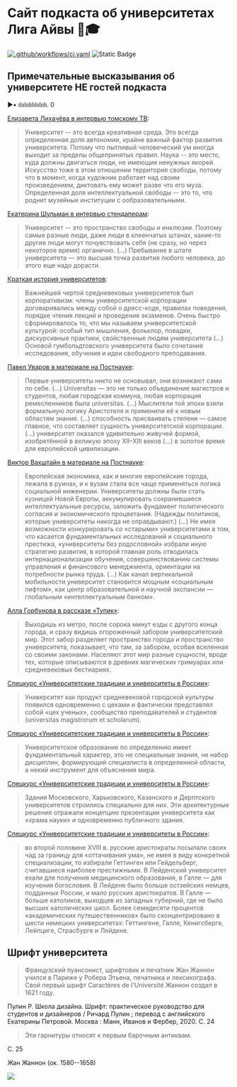 # Сайт подкаста об университетах Лига Айвы 🏫🎓

[![.github/workflows/ci.yaml](https://github.com/pages-themes/merlot/actions/workflows/ci.yaml/badge.svg)](https://github.com/pages-themes/merlot/actions/workflows/ci.yaml)  ![Static Badge](https://img.shields.io/badge/podcast-8A2BE2)

## Примечательные высказывания об университете НЕ гостей подкаста

▶• ılıılıılılılıılıılı. 0

[Елизавета Лихачёва в интервью томскому ТВ](https://youtu.be/j8Q9voHRM-U?si=5oNlbBKo0FT6TgRD&t=86): 
> Университет -- это всегда креативная среда. Это всегда определенная доля автономии, крайне важный фактор развития университета. Потому что пытливый человеческий ум иногда выходит за пределы общепринятых правил. Наука -- это место, куда должны двигаться люди, не имеющие ненужных якорей. 
Искусство тоже в этом отношении территория свободы, потому что в момент, когда художник работает над своим произведением, диктовать ему может разве что его муза. 
Определенная доля интеллектуальной свободы -- это то, что роднит музейные институции с ообразовательными.

[Екатерина Шульман в интервью стендаперам](https://youtu.be/BR3CnSStQys?si=koByI0v7x49t1icm&t=295): 
> Университет -- это пространство свободы и инклюзии. Поэтому самые разные люди, даже люди в клеенчатых штанах, какие-то другие люди могут почувствовать себя (не сразу, но через некоторое время) органично. (...) Пребывание в штате университета — это высшая точка развития любого человека, до этого еще надо дорасти.

[Краткая история университетов](https://postnauka.org/lists/94846):
> Важнейшей чертой средневековых университетов был корпоративизм: члены университетской корпорации договаривались между собой о дресс-коде, правилах поведения, порядке чтения лекций и проведения экзаменов. Очень быстро сформировалось то, что мы называем университетской культурой: особый тип мышления, фольклор, повадки, дискурсивные практики, свойственные людям университета (...)
Основой гумбольдтовского университета было сочетание исследования, обучения и идеи свободного преподавания. 

[Павел Уваров в материале на Постнауке](https://postnauka.org/faq/24472):
> Первые университеты никто не основывал, они возникают сами по себе. (...) Universitas — это не только объединение магистров и студентов, любая городская коммуна, любая корпорация ремесленников была universitas. (...) Мыслители той эпохи взяли формальную логику Аристотеля и применили её к новым областям знания. (...) способность присваивать степени — самое главное, что составляет сущность университетской корпорации. (...)  университет оказался удивительно живучей формой, изобретённой в великую эпоху XII–XIII веков (...) в золотое время для европейской цивилизации.

[Виктор Вахштайн в материале на Постнауке](https://postnauka.org/faq/66416):
> Европейская экономика, как и многие европейские города, лежала в руинах, и к вузам стала все чаще применяться логика социальной инженерии. Университеты должны были стать кузницей Новой Европы, аккумулировать сохранившиеся интеллектуальные ресурсы, заложить фундамент политического согласия и экономического процветания. (Надежды политиков, которые университеты никогда не оправдывают.) (...) Не имея возможности конкурировать со «старыми» университетами в том, что касается фундаментальных исследований и социального престижа, «университеты без родословной» избрали иную стратегию развития, в которой главная роль отводилась интернационализации обучения, совершенствованию системы управления и финансового менеджмента, ориентации на потребности рынка труда. (...) Как канал вертикальной мобильности университет становится мощным «социальным лифтом», как центр образовательной и научной экспансии — глобальным «интеллектуальным банком».

[Алла Горбунова в рассказе «Тупик»](https://www.pravilamag.ru/letters/275773-tupik-rasskaz-ally-gorbunovoy-ob-universitetskih-sushchnostyah/):
> Выходишь из метро, после сорока минут езды с другого конца города, и сразу видишь огороженный забором университетский мир. Этот забор разделяет пространство города и пространство университета, показывает, что там, за забором, особая вселенная со своими законами. Населяют этот мир разные сущности, вроде тех, которые описываются в древних магических гримуарах или средневековых бестиариях.

[Спецкурс «Университетские традиции и университеты в России»](https://history.museums.spbu.ru/files/Issledovaniya/publikacii_sotrudnikov/Univ_tradicii.pdf):
> Университет как продукт средневековой городской культуры появился одновременно с цехами и фактически представлял собой «цех ученых», сообщество преподавателей и студентов (universitas magistrorum et scholarum).

[Спецкурс «Университетские традиции и университеты в России»](https://history.museums.spbu.ru/files/Issledovaniya/publikacii_sotrudnikov/Univ_tradicii.pdf):
> Университетское образование по определению имеет фундаментальный характер, это не специальные знания, не набор дисциплин, формирующий специалиста в определенной области, а некий инструмент для объяснения мира.

[Спецкурс «Университетские традиции и университеты в России»](https://history.museums.spbu.ru/files/Issledovaniya/publikacii_sotrudnikov/Univ_tradicii.pdf):
> Здания Московского, Харьковского, Казанского и Дерптского университетов строились специально для них. Эти архитектурные решения отражали концепцию презентации университета как «храма науки» и одновременно публичного здания.

[Спецкурс «Университетские традиции и университеты в России»](https://history.museums.spbu.ru/files/Issledovaniya/publikacii_sotrudnikov/Univ_tradicii.pdf):
> во второй половине XVIII в. русские аристократы посылали своих чад за границу для «оттачивания ума», не имея в виду конкретной специализации, то избирали Геттинген или Гейдельберг, считавшиеся наиболее престижными. В Лейденский университет ехали для получения медицинского образования, в Галле — для изучения богословия. В Лейдене было больше остзейских немцев, подданных России, и мало русских аристократов. В Галле — больше католиков, выходцев из западных губерний, где не было высших католических школ. Более семидесяти процентов «академических путешественников» было сконцентрировано в шести немецких университетах: Геттингене, Галле, Кенигсберге, Лейпциге, Страсбурге и Лейдене.

## Шрифт университета

> Французский пуансонист, шрифтовик и печатник Жан Жаннон учился в Париже у Робера Этьена, печатника и лексикографа. Свой первый шрифт Caractères de l'Université Жаннон создал в 1621 году.

Пулин Р. Школа дизайна. Шрифт: практическое руководство для студентов и дизайнеров / Ричард Пулин ; перевод с английского Екатерины Петровой. Москва : Манн, Иванов и Фербер, 2020.  С. 24

> Эти гарнитуры относят к первым барочным антиквам.

С. 25 

Жан Жаннон (ок. 1580--1658)

![](https://blogger.googleusercontent.com/img/b/R29vZ2xl/AVvXsEgsy2S9cv8WMdguvW_aHKkRtiF1qzi71SnMgbzbOgh7jXviQDUeIRVqf0TieNkEw70871LognlhWyk9WklZ0nYiKh_TKgLdbA1gGo9JB5JFKyz5Dmr8lciR0PiftL1p0v1KpMLK/s400/1+Spec+1845+-+det+2.jpg)
